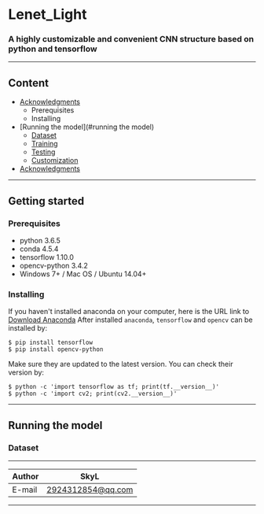 Lenet_Light
=============

### A highly customizable and convenient CNN structure based on python and tensorflow  

***
## Content  
* [Acknowledgments](#acknowledgments)
  * Prerequisites
  * Installing  
* [Running the model](#running the model)  
  * [Dataset](#dataset)
  * [Training](#training)
  * [Testing](#testing)
  * [Customization](#customization)
* [Acknowledgments](#acknowledgments)

***
## Getting started
### Prerequisites
* python 3.6.5
* conda 4.5.4
* tensorflow 1.10.0
* opencv-python 3.4.2  
* Windows 7+ / Mac OS / Ubuntu 14.04+

### Installing
If you haven't installed anaconda on your computer, here is the URL link to [Download Anaconda](https://www.anaconda.com/download)
After installed `anaconda`, `tensorflow` and `opencv` can be installed by:
```
$ pip install tensorflow
$ pip install opencv-python
```
Make sure they are updated to the latest version. You can check their version by:
```
$ python -c 'import tensorflow as tf; print(tf.__version__)'
$ python -c 'import cv2; print(cv2.__version__)'
```

***
## Running the model
### Dataset  

****

|Author|SkyL|
|---|---
|E-mail|2924312854@qq.com

****

